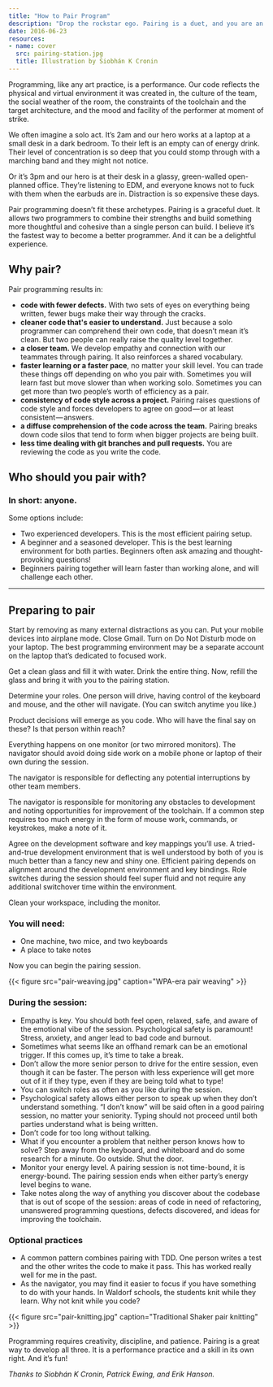 ```yaml
---
title: "How to Pair Program"
description: "Drop the rockstar ego. Pairing is a duet, and you are an accompanist."
date: 2016-06-23
resources:
- name: cover
  src: pairing-station.jpg
  title: Illustration by Siobhán K Cronin
---
```


Programming, like any art practice, is a performance. Our code reflects the physical and virtual environment it was created in, the culture of the team, the social weather of the room, the constraints of the toolchain and the target architecture, and the mood and facility of the performer at moment of strike.

We often imagine a solo act. It’s 2am and our hero works at a laptop at a small desk in a dark bedroom. To their left is an empty can of energy drink. Their level of concentration is so deep that you could stomp through with a marching band and they might not notice.

Or it’s 3pm and our hero is at their desk in a glassy, green-walled open-planned office. They’re listening to EDM, and everyone knows not to fuck with them when the earbuds are in. Distraction is so expensive these days.

Pair programming doesn’t fit these archetypes. Pairing is a graceful duet. It allows two programmers to combine their strengths and build something more thoughtful and cohesive than a single person can build. I believe it’s the fastest way to become a better programmer. And it can be a delightful experience.

## Why pair?

Pair programming results in:

* **code with fewer defects.** With two sets of eyes on everything being written, fewer bugs make their way through the cracks.
* **cleaner code that's easier to understand.** Just because a solo programmer can comprehend their own code, that doesn’t mean it’s clean. But two people can really raise the quality level together.
* **a closer team.** We develop empathy and connection with our teammates through pairing. It also reinforces a shared vocabulary.
* **faster learning or a faster pace**, no matter your skill level. You can trade these things off depending on who you pair with. Sometimes you will learn fast but move slower than when working solo. Sometimes you can get more than two people’s worth of efficiency as a pair.
* **consistency of code style across a project.** Pairing raises questions of code style and forces developers to agree on good — or at least consistent — answers.
* **a diffuse comprehension of the code across the team.** Pairing breaks down code silos that tend to form when bigger projects are being built.
* **less time dealing with git branches and pull requests.** You are reviewing the code as you write the code.

## Who should you pair with?

### In short: anyone.

Some options include:

* Two experienced developers. This is the most efficient pairing setup.
* A beginner and a seasoned developer. This is the best learning environment for both parties. Beginners often ask amazing and thought-provoking questions!
* Beginners pairing together will learn faster than working alone, and will challenge each other.

----

## Preparing to pair
Start by removing as many external distractions as you can. Put your mobile devices into airplane mode. Close Gmail. Turn on Do Not Disturb mode on your laptop. The best programming environment may be a separate account on the laptop that’s dedicated to focused work.

Get a clean glass and fill it with water. Drink the entire thing. Now, refill the glass and bring it with you to the pairing station.

Determine your roles. One person will drive, having control of the keyboard and mouse, and the other will navigate. (You can switch anytime you like.)

Product decisions will emerge as you code. Who will have the final say on these? Is that person within reach?

Everything happens on one monitor (or two mirrored monitors). The navigator should avoid doing side work on a mobile phone or laptop of their own during the session.

The navigator is responsible for deflecting any potential interruptions by other team members.

The navigator is responsible for monitoring any obstacles to development and noting opportunities for improvement of the toolchain. If a common step requires too much energy in the form of mouse work, commands, or keystrokes, make a note of it.

Agree on the development software and key mappings you’ll use. A tried-and-true development environment that is well understood by both of you is much better than a fancy new and shiny one. Efficient pairing depends on alignment around the development environment and key bindings. Role switches during the session should feel super fluid and not require any additional switchover time within the environment.

Clean your workspace, including the monitor.

### You will need:

* One machine, two mice, and two keyboards
* A place to take notes

Now you can begin the pairing session.

{{< figure src="pair-weaving.jpg" caption="WPA-era pair weaving" >}}

### During the session:

* Empathy is key. You should both feel open, relaxed, safe, and aware of the emotional vibe of the session. Psychological safety is paramount! Stress, anxiety, and anger lead to bad code and burnout.
* Sometimes what seems like an offhand remark can be an emotional trigger. If this comes up, it’s time to take a break.
* Don’t allow the more senior person to drive for the entire session, even though it can be faster. The person with less experience will get more out of it if they type, even if they are being told what to type!
* You can switch roles as often as you like during the session.
* Psychological safety allows either person to speak up when they don’t understand something. “I don’t know” will be said often in a good pairing session, no matter your seniority. Typing should not proceed until both parties understand what is being written.
* Don’t code for too long without talking.
* What if you encounter a problem that neither person knows how to solve? Step away from the keyboard, and whiteboard and do some research for a minute. Go outside. Shut the door.
* Monitor your energy level. A pairing session is not time-bound, it is energy-bound. The pairing session ends when either party’s energy level begins to wane.
* Take notes along the way of anything you discover about the codebase that is out of scope of the session: areas of code in need of refactoring, unanswered programming questions, defects discovered, and ideas for improving the toolchain.

### Optional practices

* A common pattern combines pairing with TDD. One person writes a test and the other writes the code to make it pass. This has worked really well for me in the past.
* As the navigator, you may find it easier to focus if you have something to do with your hands. In Waldorf schools, the students knit while they learn. Why not knit while you code?

{{< figure src="pair-knitting.jpg" caption="Traditional Shaker pair knitting" >}}

Programming requires creativity, discipline, and patience. Pairing is a great way to develop all three. It is a performance practice and a skill in its own right. And it’s fun!

_Thanks to Siobhán K Cronin, Patrick Ewing, and Erik Hanson._

